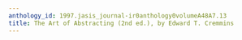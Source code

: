 ```yaml
---
anthology_id: 1997.jasis_journal-ir0anthology0volumeA48A7.13
title: The Art of Abstracting (2nd ed.), by Edward T. Cremmins
---
```

